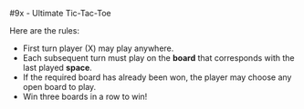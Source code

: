 #9x - Ultimate Tic-Tac-Toe

Here are the rules:

- First turn player (X) may play anywhere.
- Each subsequent turn must play on the **board** that corresponds with the last played **space**.
- If the required board has already been won, the player may choose any open board to play.
- Win three boards in a row to win!
